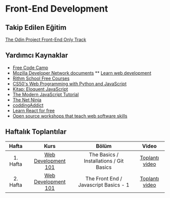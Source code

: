 # Front-End Development

## Takip Edilen Eğitim 

[The Odin Project Front-End Only Track](https://www.theodinproject.com/tracks/front-end-only)

## Yardımcı Kaynaklar 

* [Free Code Camp](https://www.freecodecamp.org/)
* [Mozilla Developer Network documents](https://developer.mozilla.org/en-US/)
** [Learn web development](https://developer.mozilla.org/en-US/docs/Learn)
* [Rithm School Free Courses](https://www.rithmschool.com/courses)
* [CS50's Web Programming with Python and JavaScript](https://cs50.harvard.edu/web/2018/)
* [Kitap: Eloquent JavaScript](https://eloquentjavascript.net/)
* [The Modern JavaScript Tutorial](https://javascript.info/)
* [The Net Ninja](https://www.youtube.com/channel/UCW5YeuERMmlnqo4oq8vwUpg)
* [coddingAddict](https://www.youtube.com/channel/UCMZFwxv5l-XtKi693qMJptA)
* [Learn React for free](https://scrimba.com/g/glearnreact)
* [Open source workshops that teach web software skills](https://nodeschool.io/)

## Haftalık Toplantılar

| Hafta       | Kurs                               |Bölüm                  | Video                 |
| :---------: |:----------------------------------:|:---------------------:|:---------------------:|
| 1. Hafta    | [Web Development 101](https://www.theodinproject.com/courses/web-development-101) | The Basics / Installations / Git Basics | [Toplantı video](https://youtu.be/tW-xWyf78X8)
| 2. Hafta    | [Web Development 101](https://www.theodinproject.com/courses/web-development-101) | The Front End / Javascript Basics - 1 | [Toplantı video](https://youtu.be/d5z7g3mnu_A)
